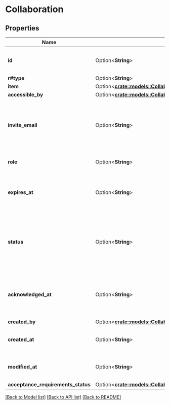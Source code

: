 # Collaboration

## Properties

Name | Type | Description | Notes
------------ | ------------- | ------------- | -------------
**id** | Option<**String**> | The unique identifier for this collaboration. | [optional]
**r#type** | Option<**String**> | `collaboration` | [optional]
**item** | Option<[**crate::models::CollaborationItem**](Collaboration_item.md)> |  | [optional]
**accessible_by** | Option<[**crate::models::CollaborationAccessibleBy**](Collaboration_accessible_by.md)> |  | [optional]
**invite_email** | Option<**String**> | The email address used to invite an unregistered collaborator, if they are not a registered user. | [optional]
**role** | Option<**String**> | The level of access granted. | [optional]
**expires_at** | Option<**String**> | When the collaboration will expire, or `null` if no expiration date is set. | [optional]
**status** | Option<**String**> | The status of the collaboration invitation. If the status is `pending`, `login` and `name` return an empty string. | [optional]
**acknowledged_at** | Option<**String**> | When the `status` of the collaboration object changed to `accepted` or `rejected`. | [optional]
**created_by** | Option<[**crate::models::CollaborationCreatedBy**](Collaboration_created_by.md)> |  | [optional]
**created_at** | Option<**String**> | When the collaboration object was created. | [optional]
**modified_at** | Option<**String**> | When the collaboration object was last modified. | [optional]
**acceptance_requirements_status** | Option<[**crate::models::CollaborationAcceptanceRequirementsStatus**](Collaboration_acceptance_requirements_status.md)> |  | [optional]

[[Back to Model list]](../README.md#documentation-for-models) [[Back to API list]](../README.md#documentation-for-api-endpoints) [[Back to README]](../README.md)


